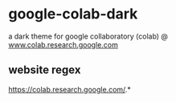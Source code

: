 # google-colab-dark
a dark theme for google collaboratory (colab) @ www.colab.research.google.com 

## website regex
https://colab.research.google.com/.*
